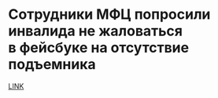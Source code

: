 # Сотрудники МФЦ попросили инвалида не жаловаться в фейсбуке на отсутствие подъемника 



[LINK](https://varlamov.ru/3221955.html)